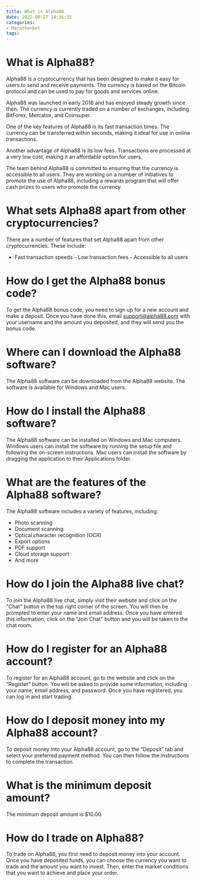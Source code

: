 ```yaml
---
title: What is Alpha88
date: 2022-09-27 14:36:15
categories:
- Marathonbet
tags:
---
```



#  What is Alpha88?

Alpha88 is a cryptocurrency that has been designed to make it easy for users to send and receive payments. The currency is based on the Bitcoin protocol and can be used to pay for goods and services online.

Alpha88 was launched in early 2018 and has enjoyed steady growth since then. The currency is currently traded on a number of exchanges, including BitForex, Mercatox, and Coinsuper.

One of the key features of Alpha88 is its fast transaction times. The currency can be transferred within seconds, making it ideal for use in online transactions.

Another advantage of Alpha88 is its low fees. Transactions are processed at a very low cost, making it an affordable option for users.

The team behind Alpha88 is committed to ensuring that the currency is accessible to all users. They are working on a number of initiatives to promote the use of Alpha88, including a rewards program that will offer cash prizes to users who promote the currency.

# What sets Alpha88 apart from other cryptocurrencies?

There are a number of features that set Alpha88 apart from other cryptocurrencies. These include:

- Fast transaction speeds - Low transaction fees - Accessible to all users

#  How do I get the Alpha88 bonus code?

To get the Alpha88 bonus code, you need to sign up for a new account and make a deposit. Once you have done this, email support@alpha88.com with your username and the amount you deposited, and they will send you the bonus code.

#  Where can I download the Alpha88 software?

The Alpha88 software can be downloaded from the Alpha88 website. The software is available for Windows and Mac users.

# How do I install the Alpha88 software?

The Alpha88 software can be installed on Windows and Mac computers. Windows users can install the software by running the setup file and following the on-screen instructions. Mac users can install the software by dragging the application to their Applications folder.

# What are the features of the Alpha88 software?

The Alpha88 software includes a variety of features, including: 
- Photo scanning 
- Document scanning 
- Optical character recognition (OCR) 
- Export options 
- PDF support 
- Cloud storage support 
- And more

#  How do I join the Alpha88 live chat?

To join the Alpha88 live chat, simply visit their website and click on the "Chat" button in the top right corner of the screen. You will then be prompted to enter your name and email address. Once you have entered this information, click on the "Join Chat" button and you will be taken to the chat room.

#  How do I register for an Alpha88 account?

To register for an Alpha88 account, go to the website and click on the “Register” button. You will be asked to provide some information, including your name, email address, and password. Once you have registered, you can log in and start trading.

# How do I deposit money into my Alpha88 account?

To deposit money into your Alpha88 account, go to the “Deposit” tab and select your preferred payment method. You can then follow the instructions to complete the transaction.

# What is the minimum deposit amount?

The minimum deposit amount is $10.00.

# How do I trade on Alpha88?

To trade on Alpha88, you first need to deposit money into your account. Once you have deposited funds, you can choose the currency you want to trade and the amount you want to invest. Then, enter the market conditions that you want to achieve and place your order.